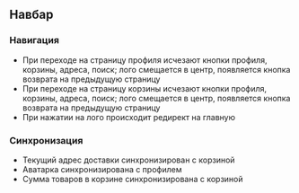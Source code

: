 ## Навбар

### Навигация

- При переходе на страницу профиля исчезают кнопки профиля, корзины, адреса, поиск; лого смещается в центр, появляется кнопка возврата на предыдущую страницу
- При переходе на страницу корзины исчезают кнопки профиля, корзины, адреса, поиск; лого смещается в центр, появляется кнопка возврата на предыдущую страницу
- При нажатии на лого происходит редирект на главную

### Синхронизация

- Текущий адрес доставки синхронизирован с корзиной
- Аватарка синхронизирована с профилем
- Сумма товаров в корзине синхронизирована с корзиной
